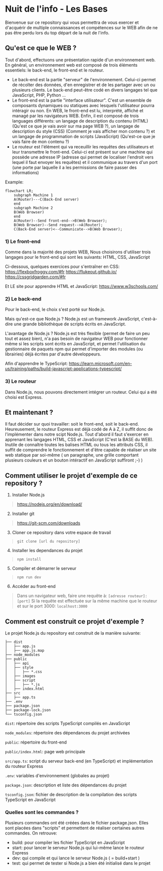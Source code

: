 # Nuit de l'info - Les Bases

Bienvenue sur ce repository qui vous permettra de vous exercer et d'acquérir de multiple connaissances et compétences sur le WEB afin de ne pas être perdu lors du top départ de la nuit de l'info.

## Qu'est ce que le WEB ?

Tout d'abord, effectuons une présentation rapide d'un environnement web.
En général, un environnement web est composé de trois éléments essentiels: le back-end, le front-end et le routeur.
- Le back-end est la partie "serveur" de l'environnement. Celui-ci permet de récolter des données, d'en enregistrer et de les partager avec un ou plusieurs clients. Le back-end peut-être codé en divers langages tel que JavaScript, PHP, Python ...
- Le front-end est la partie "interface utilisateur". C'est un ensemble de composants dynamiques ou statiques avec lesquels l'utilisateur pourra intéragir ou non. En WEB, le front-end est lu, interprété, affiché et managé par les navigateurs WEB. Enfin, il est composé de trois languages différents: un langage de description du contenu (HTML) (Qu'est ce que je vais avoir sur ma page WEB ?), un langage de description du style (CSS) (Comment je vais afficher mon contenu ?) et un langage de programmation de scripts (JavaScript) (Qu'est-ce que je vais faire de mon contenu ?)
- Le routeur est l'élément qui va receuillir les requêtes des utilisateurs et leur transmettre le front-end. Celui-ci est présent sur une machine qui possède une adresse IP (adresse qui permet de localiser l'endroit vers lequel il faut envoyer les requêtes) et il communique au travers d'un port (une porte par laquelle il a les permissions de faire passer des informations)

Example:
```mermaid
flowchart LR;
    subgraph Machine 1
    A(Router)---C(Back-End server)
    end
    subgraph Machine 2
    B(Web Browser)
    end
    A(Router)--Send front-end-->B(Web Browser);
    B(Web Browser)--Send request-->A(Router);
    C(Back-End server)<--Communicate-->B(Web Browser);
```

### 1) Le front-end

Comme dans la majorité des projets WEB, Nous choisirons d'utiliser trois langages pour le front-end qui sont les suivants: HTML, CSS, JavaScript

Ci-dessous, quelques exercices pour s'entraîner en CSS:
https://flexboxfroggy.com/#fr
https://flukeout.github.io/
https://cssgridgarden.com/#fr

Et LE site pour apprendre HTML et JavaScript:
https://www.w3schools.com/

### 2) Le back-end

Pour le back-end, le choix s'est porté sur Node.js.

Mais qu'est-ce que Node.js ?
Node.js est un framework JavaScript, c'est-à-dire une grande bibliothèque de scripts écrits en JavaScript.

L'avantage de Node.js ?
Node.js est très flexible (permet de faire un peu tout et assez bien), n'a pas besoin de navigateur WEB pour fonctionner même si les scripts sont écrits en JavaScript, et permet l'utilisation du gestionnaire de paquets npm qui permet d'importer des modules (ou librairies) déjà écrites par d'autre développeurs.

Afin d'apprendre le TypeScript:
https://learn.microsoft.com/en-us/training/paths/build-javascript-applications-typescript/

### 3) Le routeur

Dans Node.js, nous pouvons directement intégrer un routeur. Celui qui a été choisi est Express.

## Et maintenant ?

Il faut décider sur quoi travailler: soit le front-end, soit le back-end. Heureusement, le routeur Express est déjà codé de A à Z, il suffit donc de l'implémenter dans notre scipt Node.js.
Tout d'abord il faut s'exercer en apprenant les langages HTML, CSS et JavaScript (C'est la BASE du WEB). Inutile de connaître toutes les balises HTML ou tous les attributs CSS, il suffit de comprendre le fonctionnement et d'être capable de réaliser un site web statique par soi-même ( un paragraphe, une grille comportant plusieurs couleurs et un bouton intéractif en JavaScript suffiront ;-) )

## Comment utiliser le projet d'exemple de ce repository ?

1) Installer Node.js
> https://nodejs.org/en/download/

2) Installer git
> https://git-scm.com/downloads

3) Cloner ce repository dans votre espace de travail 

> ```git clone [url du repository]```

4) Installer les dependances du projet

> ```npm install```

5) Compiler et démarrer le serveur

> ```npm run dev```

6) Accéder au front-end

> Dans un navigateur web, faire une requête à: ```[adresse routeur]:[port]```
> Si la requête est effectuée sur la même machine que le routeur et sur le port 3000: ```localhost:3000```

## Comment est construit ce projet d'exemple ?

Le projet Node.js du repository est construit de la manière suivante:

 ```
├── dist
│   ├── app.js
│   ├── app.js.map
├── node_modules
├── public
│   ├── api
│   ├── style
│   │   ├── *.css
│   ├── images
│   ├── script
│   │   ├── *.js
│   ├── index.html
├── src
│   ├── app.ts
├── .env
├── package.json
├── package-lock.json 
└── tsconfig.json
 ```

```dist```: répertoire des scripts TypeScript compilés en JavaScript

```node_modules```: répertoire des dépendances du projet archivées

```public```: répertoire du front-end

```public/index.html```: page web principale

```src/app.ts```: script du serveur back-end (en TypeScript) et implémentation du routeur Express

```.env```: variables d'environnement (globales au projet)

```package.json```: description et liste des dépendances du projet

```tsconfig.json```: fichier de description de la compilation des scripts TypeScript en JavaScript

### Quelles sont les commandes ?

Plusieurs commandes ont été créées dans le fichier package.json. Elles sont placées dans "scripts" et permettent de réaliser certaines autres commandes.
On retrouve:
- build: pour compiler les fichier TypeScript en JavaScript
- start: pour lancer le serveur Node.js qui lui-même lance le routeur Express
- dev: qui compile et qui lance le serveur Node.js ( = build+start )
- test: qui permet de tester si Node.js a bien été initialisé dans le projet